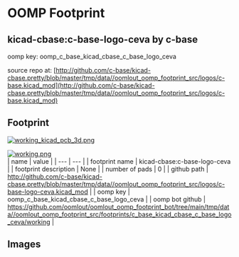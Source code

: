 # OOMP Footprint  
## kicad-cbase:c-base-logo-ceva  by c-base  
  
oomp key: oomp_c_base_kicad_cbase_c_base_logo_ceva  
  
source repo at: [http://github.com/c-base/kicad-cbase.pretty/blob/master/tmp/data//oomlout_oomp_footprint_src/logos/c-base.kicad_mod](http://github.com/c-base/kicad-cbase.pretty/blob/master/tmp/data//oomlout_oomp_footprint_src/logos/c-base.kicad_mod)  
## Footprint  
  
[![working_kicad_pcb_3d.png](working_kicad_pcb_3d_600.png)](working_kicad_pcb_3d.png)  
  
[![working.png](working_600.png)](working.png)  
| name | value | 
| --- | --- | 
| footprint name | kicad-cbase:c-base-logo-ceva | 
| footprint description | None | 
| number of pads | 0 | 
| github path | http://github.com/c-base/kicad-cbase.pretty/blob/master/tmp/data//oomlout_oomp_footprint_src/logos/c-base-logo-ceva.kicad_mod | 
| oomp key | oomp_c_base_kicad_cbase_c_base_logo_ceva | 
| oomp bot github | https://github.com/oomlout/oomlout_oomp_footprint_bot/tree/main/tmp/data//oomlout_oomp_footprint_src/footprints/c_base_kicad_cbase_c_base_logo_ceva/working | 
## Images  
